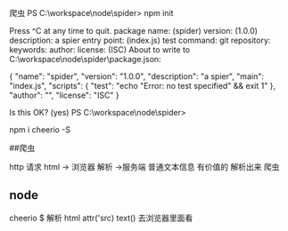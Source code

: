 
爬虫
PS C:\workspace\node\spider> npm init


Press ^C at any time to quit.
package name: (spider)
version: (1.0.0)
description: a spier
entry point: (index.js)
test command:
git repository:
keywords:
author:
license: (ISC)
About to write to C:\workspace\node\spider\package.json:

{
  "name": "spider",
  "version": "1.0.0",
  "description": "a spier",
  "main": "index.js",
  "scripts": {
    "test": "echo \"Error: no test specified\" && exit 1"
  },
  "author": "",
  "license": "ISC"
}


Is this OK? (yes)
PS C:\workspace\node\spider>

npm i cheerio -S


##爬虫

http 请求
html -> 浏览器 解析
     ->服务端  普通文本信息  有价值的 解析出来 爬虫

## node

cheerio $ 解析 html attr('src) text()
去浏览器里面看
